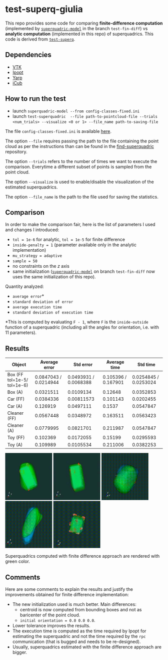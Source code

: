 # test-superq-giulia

This repo provides some code for comparing **finite-difference computation**
(implemented by [`superquadric-model`](https://github.com/robotology/superquadric-model/tree/test-finite-diff)
in the branch `test-fin-diff`)
vs **analytic computation** (implemented in this repo) of superquadrics.
This code is derived from [`test-superq`](https://gist.github.com/pattacini/4eb6c5e40667d1242bc3470253d765af). 

## Dependencies
- [VTK](https://github.com/Kitware/VTK)
- [Ipopt](https://github.com/coin-or/Ipopt)
- [Yarp](https://github.com/robotology/yarp)
- [iCub](https://github.com/robotology/icub-main)

## How to run the test
- launch `superquadric-model --from config-classes-fixed.ini`
- launch `test-superquadric  --file path-to-pointcloud-file --trials <num_trials> --visualize <0 or 1> --file_name path-to-saving-file`

The file `config-classes-fixed.ini` is available
[here](https://github.com/robotology/superquadric-model/blob/test-finite-diff/app/conf/config-classes-fixed.ini). 


The option `--file` requires passing the path to the file containing the point cloud as per the instructions than can be found in
the [find-superquadric](https://github.com/pattacini/find-superquadric) repository.

The option `--trials` refers to the number of times we want to execute the comparison. Everytime a different subset of points is sampled 
from the point cloud.

The option `--visualize` is used to enable/disable the visualization of the estimated superquadrics.

The option `--file_name` is the path to the file used for saving the statistics.

## Comparison
In order to make the comparison fair, here is the list of parameters I used and changes I introduced:

- `tol = 1e-6` for analytic, `tol = 1e-5` for finite difference
- `inside-penalty = 1` (parameter available only in the analytic implementation)
- `mu_strategy = adaptive`
- `sample = 50`
- no constraints on the _z_ axis
- same initialization ([`superquadric-model`](https://github.com/robotology/superquadric-model/tree/test-finite-diff) 
on branch `test-fin-diff` now uses the same initialization of this repo).

Quantity analyzed:
- `average error`*
- `standard deviation of error`
- `average execution time`
- `standard deviation of execution time`

*This is computed by evaluating `F - 1`, where `F` is the `inside-outside` function of a superquadric (including all the angles for orientation,
i.e. with 11 parameters).

## Results
| Object | Average error | Std error | Average time | Std time | 
| --- | --- | --- | --- | --- |
| Box (FF tol=1e-5/ tol=1e-6) | 0.0847043 / 0.0214944 | 0.0493931 / 0.0068388| 0.105396 / 0.167901 | 0.0254845 / 0.0253024| 
| Box (A) | 0.0321511 | 0.0109134 | 0.12648 | 0.0352853 | 
| Car (FF) | 0.0384336 | 0.00811573 | 0.101143 | 0.0202455 | 
| Car (A) | 0.126919 | 0.0497111 | 0.1537 | 0.0547847 | 
| Cleaner (FF) | 0.0567448 | 0.0348972 | 0.163511 | 0.0563423 | 
| Cleaner (A) | 0.0779995 | 0.0821701 | 0.211987 | 0.0547847 | 
| Toy (FF) | 0.102369 | 0.0172055 | 0.15199 | 0.0295593 | 
| Toy (A) | 0.109989 | 0.0105534 | 0.211006 | 0.0382253 | 


<img src="https://github.com/giuliavezzani/test-superq-giulia/blob/master/misc/box-tol5.gif" width=150 height=150> <img src="https://github.com/giuliavezzani/test-superq-giulia/blob/master/misc/box-tol6.gif" width=150 height=150> <img src="https://github.com/giuliavezzani/test-superq-giulia/blob/master/misc/car.gif" width=150 height=150> <img src="https://github.com/giuliavezzani/test-superq-giulia/blob/master/misc/cleaner.gif" width=150 height=150> <img src="https://github.com/giuliavezzani/test-superq-giulia/blob/master/misc/toy.gif" width=150 height=150>

Superquadrics computed with finite difference approach are rendered with green color.

## Comments
Here are some comments to explain the results and justify the improvements obtained for finite difference implementation:

- The new initialization used is much better. Main differences:
  - centroid is now computed from bounding boxes and not as baricenter of the point cloud.
  - `initial orientation = 0.0 0.0 0.0`.
- Lower tolerance improves the results.
- The execution time is computed as the time required by Ipopt for estimating the superquadric and not the time required by the `rpc` communication (that is bugged and needs to be re-designed).
- Usually, superquadrics estimated with the finite difference approach are bigger.



